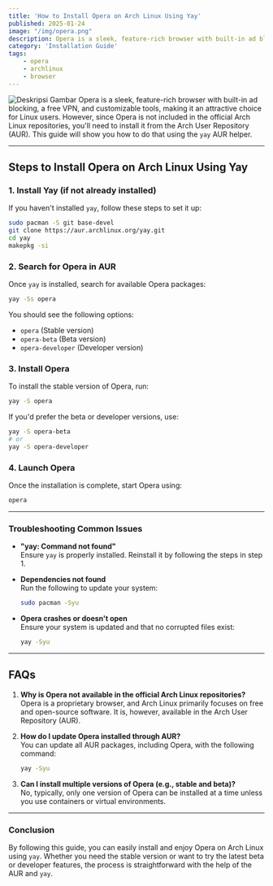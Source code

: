 ```yaml
---
title: 'How to Install Opera on Arch Linux Using Yay'
published: 2025-01-24
image: "/img/opera.png"
description: Opera is a sleek, feature-rich browser with built-in ad blocking, a free VPN, and customizable tools, making it an attractive choice for Linux users.
category: 'Installation Guide'
tags: 
    - opera 
    - archlinux
    - browser 
---
```


<Image 
  src="https://raw.githubusercontent.com/tirsasaki/neta-lynx/main/src/assets/images/opera.png" 
  alt="Deskripsi Gambar" 
/>
Opera is a sleek, feature-rich browser with built-in ad blocking, a free VPN, and customizable tools, making it an attractive choice for Linux users. However, since Opera is not included in the official Arch Linux repositories, you'll need to install it from the Arch User Repository (AUR). This guide will show you how to do that using the `yay` AUR helper.

---

## Steps to Install Opera on Arch Linux Using Yay

### 1. **Install Yay (if not already installed)**  
If you haven't installed `yay`, follow these steps to set it up:  

```bash
sudo pacman -S git base-devel
git clone https://aur.archlinux.org/yay.git
cd yay
makepkg -si
```

### 2. **Search for Opera in AUR**  
Once `yay` is installed, search for available Opera packages:  

```bash
yay -Ss opera
```

You should see the following options:
- `opera` (Stable version)
- `opera-beta` (Beta version)
- `opera-developer` (Developer version)

### 3. **Install Opera**  
To install the stable version of Opera, run:  

```bash
yay -S opera
```

If you'd prefer the beta or developer versions, use:
```bash
yay -S opera-beta
# or
yay -S opera-developer
```

### 4. **Launch Opera**  
Once the installation is complete, start Opera using:  

```bash
opera
```

---

### Troubleshooting Common Issues

- **"yay: Command not found"**  
  Ensure `yay` is properly installed. Reinstall it by following the steps in step 1.

- **Dependencies not found**  
  Run the following to update your system:  
  ```bash
  sudo pacman -Syu
  ```

- **Opera crashes or doesn't open**  
  Ensure your system is updated and that no corrupted files exist:
  ```bash
  yay -Syu
  ```

---

## FAQs

1. **Why is Opera not available in the official Arch Linux repositories?**  
   Opera is a proprietary browser, and Arch Linux primarily focuses on free and open-source software. It is, however, available in the Arch User Repository (AUR).

2. **How do I update Opera installed through AUR?**  
   You can update all AUR packages, including Opera, with the following command:  
   ```bash
   yay -Syu
   ```

3. **Can I install multiple versions of Opera (e.g., stable and beta)?**  
   No, typically, only one version of Opera can be installed at a time unless you use containers or virtual environments.

---

### Conclusion

By following this guide, you can easily install and enjoy Opera on Arch Linux using `yay`. Whether you need the stable version or want to try the latest beta or developer features, the process is straightforward with the help of the AUR and `yay`.
